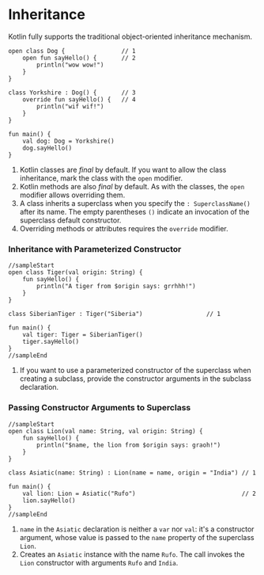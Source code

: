 # Inheritance

Kotlin fully supports the traditional object-oriented inheritance mechanism. 

```run-kotlin
open class Dog {                // 1
    open fun sayHello() {       // 2
        println("wow wow!")
    }
}

class Yorkshire : Dog() {       // 3
    override fun sayHello() {   // 4
        println("wif wif!")
    }
}

fun main() {
    val dog: Dog = Yorkshire()
    dog.sayHello()
}
```

1. Kotlin classes are _final_ by default. If you want to allow the class inheritance, mark the class with the `open` modifier.
2. Kotlin methods are also _final_ by default. As with the classes, the `open` modifier allows overriding them.
3. A class inherits a superclass when you specify the `: SuperclassName()` after its name. The empty parentheses `()` indicate an invocation of the superclass default constructor.
4. Overriding methods or attributes requires the `override` modifier.

### Inheritance with Parameterized Constructor

```run-kotlin
//sampleStart
open class Tiger(val origin: String) {
    fun sayHello() {
        println("A tiger from $origin says: grrhhh!")
    }
}

class SiberianTiger : Tiger("Siberia")                  // 1

fun main() {
    val tiger: Tiger = SiberianTiger()
    tiger.sayHello()
}
//sampleEnd
```


1. If you want to use a parameterized constructor of the superclass when creating a subclass, provide the constructor arguments in the subclass declaration.


### Passing Constructor Arguments to Superclass

```run-kotlin
//sampleStart
open class Lion(val name: String, val origin: String) {
    fun sayHello() {
        println("$name, the lion from $origin says: graoh!")
    }
}

class Asiatic(name: String) : Lion(name = name, origin = "India") // 1

fun main() {
    val lion: Lion = Asiatic("Rufo")                              // 2
    lion.sayHello()
}
//sampleEnd
```

1. `name` in the `Asiatic` declaration is neither a `var` nor `val`: it's a constructor argument, whose value is passed to the `name` property of the superclass `Lion`. 
2. Creates an `Asiatic` instance with the name `Rufo`. The call invokes the `Lion` constructor with arguments `Rufo` and `India`.

